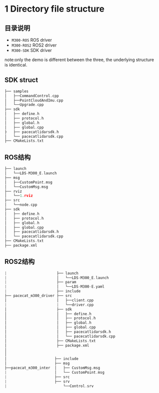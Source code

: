 # 1 Directory file structure

## 目录说明

+ `M300-ROS`  ROS driver
+ `M300-ROS2` ROS2 driver
+ `M300-SDK`  SDK driver

note:only the demo is different between the three, the underlying structure is identical.

## SDK struct

```C++
├── samples                     
│   ├──CommandControl.cpp
│   ├──PointCloudAndImu.cpp
│   └──Upgrade.cpp
├── sdk
│   ├── define.h
│   ├── protocol.h
│   ├── global.h
│   ├── global.cpp
├   ├── pacecatlidarsdk.h
│   └── pacecatlidarsdk.cpp
├── CMakeLists.txt
```

## ROS结构

```C++
├── launch
│   └──LDS-M300_E.launch
├── msg
│   ├──CustomPoint.msg
│   └──CustomMsg.msg
├── rviz
│   └──1.rviz
├── src
│   └──node.cpp
├── sdk
│   ├── define.h
│   ├── protocol.h
│   ├── global.h
│   ├── global.cpp
│   ├── pacecatlidarsdk.h
│   └── pacecatlidarsdk.cpp
├── CMakeLists.txt
├── package.xml
```

## ROS2结构

```C++
|                       ├── launch
|                       │   └──LDS-M300_E.launch
|                       ├── param
|                       │   └──LDS-M300-E.yaml
|                       ├── include
├── pacecat_m300_driver ├── src
│                       │   ├──client.cpp
|                       |   └──driver.cpp
│                       ├── sdk
│                       │   ├── define.h
│                       │   ├── protocol.h
│                       │   ├── global.h
│                       │   ├── global.cpp
│                       │   ├── pacecatlidarsdk.h
│                       │   └── pacecatlidarsdk.cpp
│                       ├── CMakeLists.txt
│                       ├── package.xml
│
│
│                      ├── include
│                      ├── msg
├──pacecat_m300_inter  │   ├── CustomMsg.msg
|                      │   └── CustomPoint.msg
|                      ├── src
|                      ├── srv
|                          └──Control.srv
```
